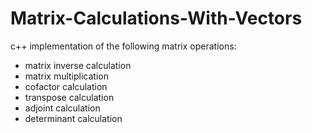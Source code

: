 # Matrix-Calculations-With-Vectors

c++ implementation of the following matrix operations:

* matrix inverse calculation
* matrix multiplication
* cofactor calculation
* transpose calculation
* adjoint calculation
* determinant calculation
